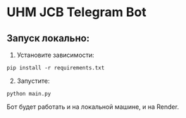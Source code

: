 # UHM JCB Telegram Bot

## Запуск локально:

1. Установите зависимости:
```
pip install -r requirements.txt
```

2. Запустите:
```
python main.py
```

Бот будет работать и на локальной машине, и на Render.

